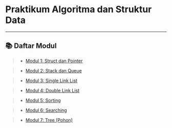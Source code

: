 # Praktikum Algoritma dan Struktur Data

---

## 📚 Daftar Modul

>- [Modul 1: Struct dan Pointer](https://github.com/Ryuzora/praktikum_algoritmaDanStrukturData/tree/main/modul%201/code)

>- [Modul 2: Stack dan Queue](https://github.com/Ryuzora/praktikum_algoritmaDanStrukturData/tree/main/modul%202/code)

>- [Modul 3: Single Link List](https://github.com/Ryuzora/praktikum_algoritmaDanStrukturData/tree/main/modul%203/code)

>- [Modul 4: Double Link List](https://github.com/Ryuzora/praktikum_algoritmaDanStrukturData/tree/main/modul%204/code)

>- [Modul 5: Sorting](https://github.com/Ryuzora/praktikum_algoritmaDanStrukturData/tree/main/modul%205/code)

>- [Modul 6: Searching](https://github.com/Ryuzora/praktikum_algoritmaDanStrukturData/tree/main/modul%206/code)

>- [Modul 7: Tree (Pohon)](https://github.com/Ryuzora/praktikum_algoritmaDanStrukturData/tree/main/modul%207/code)

